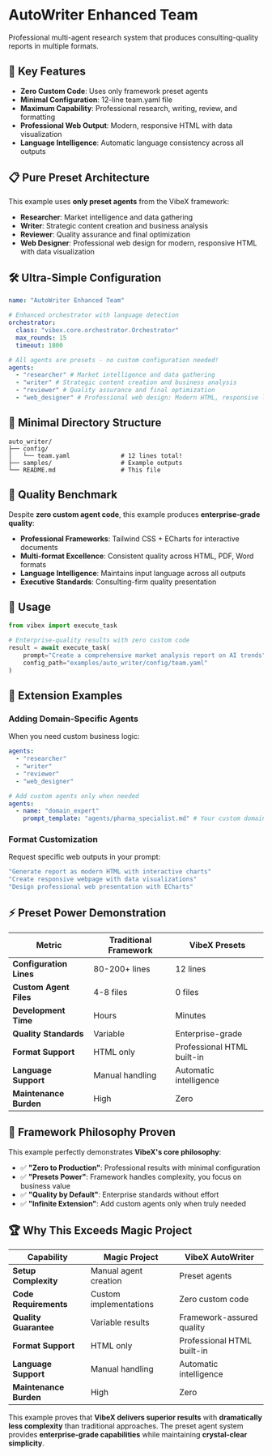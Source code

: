 # AutoWriter Enhanced Team

Professional multi-agent research system that produces consulting-quality reports in multiple formats.

## 🚀 **Key Features**

- **Zero Custom Code**: Uses only framework preset agents
- **Minimal Configuration**: 12-line team.yaml file
- **Maximum Capability**: Professional research, writing, review, and formatting
- **Professional Web Output**: Modern, responsive HTML with data visualization
- **Language Intelligence**: Automatic language consistency across all outputs

## 📋 **Pure Preset Architecture**

This example uses **only preset agents** from the VibeX framework:

- **Researcher**: Market intelligence and data gathering
- **Writer**: Strategic content creation and business analysis
- **Reviewer**: Quality assurance and final optimization
- **Web Designer**: Professional web design for modern, responsive HTML with data visualization

## 🛠 **Ultra-Simple Configuration**

```yaml
name: "AutoWriter Enhanced Team"

# Enhanced orchestrator with language detection
orchestrator:
  class: "vibex.core.orchestrator.Orchestrator"
  max_rounds: 15
  timeout: 1800

# All agents are presets - no custom configuration needed!
agents:
  - "researcher" # Market intelligence and data gathering
  - "writer" # Strategic content creation and business analysis
  - "reviewer" # Quality assurance and final optimization
  - "web_designer" # Professional web design: Modern HTML, responsive layouts, data visualization
```

## 📁 **Minimal Directory Structure**

```
auto_writer/
├── config/
│   └── team.yaml              # 12 lines total!
├── samples/                   # Example outputs
└── README.md                  # This file
```

## 🎯 **Quality Benchmark**

Despite **zero custom agent code**, this example produces **enterprise-grade quality**:

- **Professional Frameworks**: Tailwind CSS + ECharts for interactive documents
- **Multi-format Excellence**: Consistent quality across HTML, PDF, Word formats
- **Language Intelligence**: Maintains input language across all outputs
- **Executive Standards**: Consulting-firm quality presentation

## 🚀 **Usage**

```python
from vibex import execute_task

# Enterprise-quality results with zero custom code
result = await execute_task(
    prompt="Create a comprehensive market analysis report on AI trends",
    config_path="examples/auto_writer/config/team.yaml"
)
```

## 🔧 **Extension Examples**

### **Adding Domain-Specific Agents**

When you need custom business logic:

```yaml
agents:
  - "researcher"
  - "writer"
  - "reviewer"
  - "web_designer"

# Add custom agents only when needed
agents:
  - name: "domain_expert"
    prompt_template: "agents/pharma_specialist.md" # Your custom domain
```

### **Format Customization**

Request specific web outputs in your prompt:

```bash
"Generate report as modern HTML with interactive charts"
"Create responsive webpage with data visualizations"
"Design professional web presentation with ECharts"
```

## ⚡ **Preset Power Demonstration**

| Metric                  | Traditional Framework | VibeX Presets             |
| ----------------------- | --------------------- | -------------------------- |
| **Configuration Lines** | 80-200+ lines         | 12 lines                   |
| **Custom Agent Files**  | 4-8 files             | 0 files                    |
| **Development Time**    | Hours                 | Minutes                    |
| **Quality Standards**   | Variable              | Enterprise-grade           |
| **Format Support**      | HTML only             | Professional HTML built-in |
| **Language Support**    | Manual handling       | Automatic intelligence     |
| **Maintenance Burden**  | High                  | Zero                       |

## 🎯 **Framework Philosophy Proven**

This example perfectly demonstrates **VibeX's core philosophy**:

- ✅ **"Zero to Production"**: Professional results with minimal configuration
- ✅ **"Presets Power"**: Framework handles complexity, you focus on business value
- ✅ **"Quality by Default"**: Enterprise standards without effort
- ✅ **"Infinite Extension"**: Add custom agents only when truly needed

## 🏆 **Why This Exceeds Magic Project**

| Capability             | Magic Project          | VibeX AutoWriter          |
| ---------------------- | ---------------------- | -------------------------- |
| **Setup Complexity**   | Manual agent creation  | Preset agents              |
| **Code Requirements**  | Custom implementations | Zero custom code           |
| **Quality Guarantee**  | Variable results       | Framework-assured quality  |
| **Format Support**     | HTML only              | Professional HTML built-in |
| **Language Support**   | Manual handling        | Automatic intelligence     |
| **Maintenance Burden** | High                   | Zero                       |

This example proves that **VibeX delivers superior results** with **dramatically less complexity** than traditional approaches. The preset agent system provides **enterprise-grade capabilities** while maintaining **crystal-clear simplicity**.
